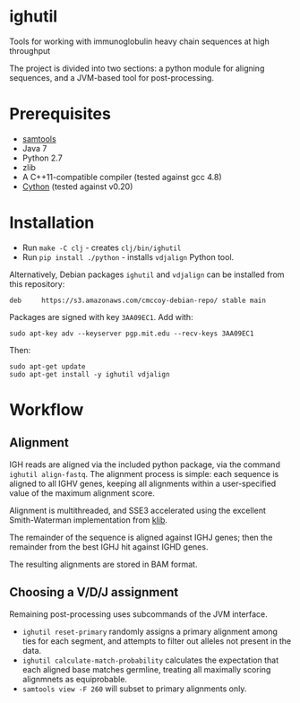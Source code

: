 # ighutil

Tools for working with immunoglobulin heavy chain sequences at high throughput

The project is divided into two sections: a python module for aligning sequences, and a JVM-based tool for post-processing.

# Prerequisites

* [samtools](http://samtools.sourceforge.net/)
* Java 7
* Python 2.7
* zlib
* A C++11-compatible compiler (tested against gcc 4.8)
* [Cython](http://cython.org) (tested against v0.20)

# Installation

* Run `make -C clj` - creates `clj/bin/ighutil`
* Run `pip install ./python` - installs `vdjalign` Python tool.

Alternatively, Debian packages `ighutil` and `vdjalign` can be installed from this repository:

    deb     https://s3.amazonaws.com/cmccoy-debian-repo/ stable main

Packages are signed with key `3AA09EC1`. Add with:

    sudo apt-key adv --keyserver pgp.mit.edu --recv-keys 3AA09EC1

Then:

    sudo apt-get update
    sudo apt-get install -y ighutil vdjalign

# Workflow

## Alignment

IGH reads are aligned via the included python package, via the command `ighutil align-fastq`.
The alignment process is simple: each sequence is aligned to all IGHV genes, keeping all alignments within a user-specified value of the maximum alignment score.

Alignment is multithreaded, and SSE3 accelerated using the excellent Smith-Waterman implementation from [klib](https://github.com/attractivechaos/klib).

The remainder of the sequence is aligned against IGHJ genes; then the remainder from the best IGHJ hit against IGHD genes.

The resulting alignments are stored in BAM format.

## Choosing a V/D/J assignment

Remaining post-processing uses subcommands of the JVM interface.

* `ighutil reset-primary` randomly assigns a primary alignment among ties for each segment, and attempts to filter out alleles not present in the data.
* `ighutil calculate-match-probability` calculates the expectation that each aligned base matches germline, treating all maximally scoring alignmnets as equiprobable.
* `samtools view -F 260` will subset to primary alignments only.
